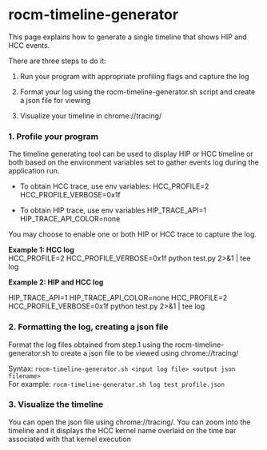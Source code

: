 # rocm-timeline-generator

This page explains how to generate a single timeline that shows HIP
and HCC events.

There are three steps to do it:

1. Run your program with appropriate profiling flags and capture the log

2. Format your log using the rocm-timeline-generator.sh script and
create a json file for viewing

3. Visualize your timeline in chrome://tracing/

### 1. Profile your program

The timeline generating tool can be used to display HIP or HCC
timeline or both based on the environment variables set to gather
events log during the application run.

* To obtain HCC trace, use env variables:
    HCC_PROFILE=2 HCC_PROFILE_VERBOSE=0x1f
  
* To obtain HIP trace, use env variables
    HIP_TRACE_API=1 HIP_TRACE_API_COLOR=none
    
You may choose to enable one or both HIP or HCC trace to capture the log.  

**Example 1: HCC log**  
HCC_PROFILE=2 HCC_PROFILE_VERBOSE=0x1f python test.py 2>&1 | tee log

**Example 2: HIP and HCC log**  

HIP_TRACE_API=1 HIP_TRACE_API_COLOR=none HCC_PROFILE=2 HCC_PROFILE_VERBOSE=0x1f python test.py 2>&1 | tee log

### 2. Formatting the log, creating a json file

Format the log files obtained from step.1 using the
rocm-timeline-generator.sh to create a json file to be viewed using
chrome://tracing/

Syntax:  `rocm-timeline-generator.sh <input log file> <output json filename>`  
For example: `rocm-timeline-generator.sh log test_profile.json`

### 3. Visualize the timeline

You can open the json file using chrome://tracing/. You can zoom into
the timeline and it displays the HCC kernel name overlaid on the time
bar associated with that kernel execution
